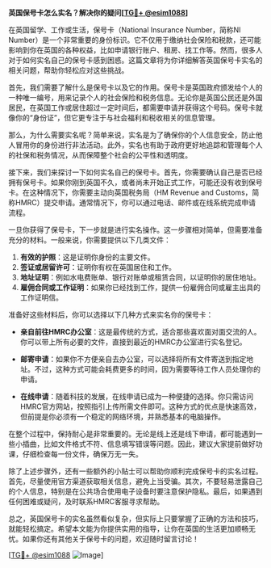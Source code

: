 **英国保号卡怎么实名？解决你的疑问[[TG💪+ @esim1088](https://t.me/s/esim1088)]**

在英国留学、工作或生活，保号卡（National Insurance Number，简称NI Number）是一个非常重要的身份标识。它不仅用于缴纳社会保险和税款，还可能影响到你在英国的各种权益，比如申请银行账户、租房、找工作等。然而，很多人对于如何实名自己的保号卡感到困惑。这篇文章将为你详细解答英国保号卡实名的相关问题，帮助你轻松应对这些挑战。

首先，我们需要了解什么是保号卡以及它的作用。保号卡是英国政府颁发给个人的一种唯一编号，用来记录个人的社会保险和税务信息。无论你是英国公民还是外国居民，在英国工作或居住超过一定时间后，都需要申请并获得这个号码。保号卡就像你的“身份证”，但它更专注于与社会福利和税收相关的信息管理。

那么，为什么需要实名呢？简单来说，实名是为了确保你的个人信息安全，防止他人冒用你的身份进行非法活动。此外，实名也有助于政府更好地追踪和管理每个人的社保和税务情况，从而保障整个社会的公平性和透明度。

接下来，我们来探讨一下如何实名自己的保号卡。首先，你需要确认自己是否已经拥有保号卡。如果你刚到英国不久，或者尚未开始正式工作，可能还没有收到保号卡。在这种情况下，你需要主动向英国税务局（HM Revenue and Customs，简称HMRC）提交申请。通常情况下，你可以通过电话、邮件或在线系统完成申请流程。

一旦你获得了保号卡，下一步就是进行实名操作。这一步骤相对简单，但需要准备充分的材料。一般来说，你需要提供以下几类文件：

1. **有效的护照**：这是证明你身份的主要文件。
2. **签证或居留许可**：证明你有权在英国居住和工作。
3. **地址证明**：例如水电费账单、银行对账单或租赁合同，以证明你的居住地址。
4. **雇佣合同或工作证明**：如果你已经找到工作，提供一份雇佣合同或雇主出具的工作证明信。

准备好这些材料后，你可以选择以下几种方式来实名你的保号卡：

- **亲自前往HMRC办公室**：这是最传统的方式，适合那些喜欢面对面交流的人。你可以带上所有必要的文件，直接到最近的HMRC办公室进行实名登记。
  
- **邮寄申请**：如果你不方便亲自去办公室，可以选择将所有文件寄送到指定地址。不过，这种方式可能会耗费更多的时间，因为需要等待工作人员处理你的申请。

- **在线申请**：随着科技的发展，在线申请已成为一种便捷的选择。你只需访问HMRC官方网站，按照指引上传所需文件即可。这种方式的优点是快速高效，但前提是你必须有一个稳定的网络环境，并熟悉基本的电脑操作。

在整个过程中，保持耐心是非常重要的。无论是线上还是线下申请，都可能遇到一些小插曲，比如文件格式不符、信息填写错误等问题。因此，建议大家提前做好功课，仔细检查每一份文件，确保万无一失。

除了上述步骤外，还有一些额外的小贴士可以帮助你顺利完成保号卡的实名过程。首先，尽量使用官方渠道获取相关信息，避免上当受骗。其次，不要轻易泄露自己的个人信息，特别是在公共场合使用电子设备时要注意保护隐私。最后，如果遇到任何困难或疑问，及时联系HMRC客服寻求帮助。

总之，英国保号卡的实名虽然看似复杂，但实际上只要掌握了正确的方法和技巧，就能轻松搞定。希望本文能为你提供实用的指导，让你在英国的生活更加顺畅无忧。如果你还有其他关于保号卡的问题，欢迎随时留言讨论！

[[TG💪+ @esim1088](https://t.me/s/esim1088) ![Image](https://i.postimg.cc/4NQfJmqS/Snipaste-2025-05-13-00-14-12.png)]